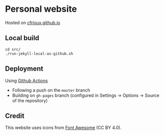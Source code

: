 # Personal website

Hosted on [cfrioux.github.io](https://cfrioux.github.io)

## Local build

```
cd src/
./run-jekyll-local-as-github.sh 
```

## Deployment

Using [Github Actions](https://github.com/cfrioux/cfrioux.github.io/blob/master/.github/workflows/publish-to-github-pages.yaml)

* Following a push on the `master` branch
* Building on `gh-pages` branch (configured in Settings → Options → Source of the repository)

## Credit

This website uses icons from [Font Awesome](https://github.com/FortAwesome/Font-Awesome) (CC BY 4.0).
